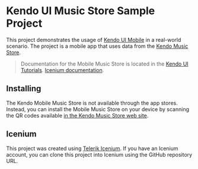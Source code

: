 # Kendo UI Music Store Sample Project

This project demonstrates the usage of [Kendo UI Mobile](http://www.kendoui.com) in a real-world scenario.
The project is a mobile app that uses data from the [Kendo Music Store](http://www.kendouimusicstore.com/).

> Documentation for the Mobile Music Store is located in the
> [Kendo UI Tutorials](http://docs.kendoui.com/tutorials/Mobile/Kendo%20Mobile%20Music%20Store/kendo-mobile-music-store-intro).
[Icenium documentation](http://docs.icenium.com/sample-apps/sample-kendo-mobile-music-store).

## Installing

The Kendo Mobile Music Store is not available through the app stores.
Instead, you can install the Mobile Music Store on your device by scanning the QR codes available [in the Kendo Music Store web site](http://www.kendouimusicstore.com/Home/Mobile).

## Icenium

This project was created using [Telerik Icenium](http://www.icenium.com).
If you have an Icenium account, you can clone this project into Icenium using the GitHub repository URL.
